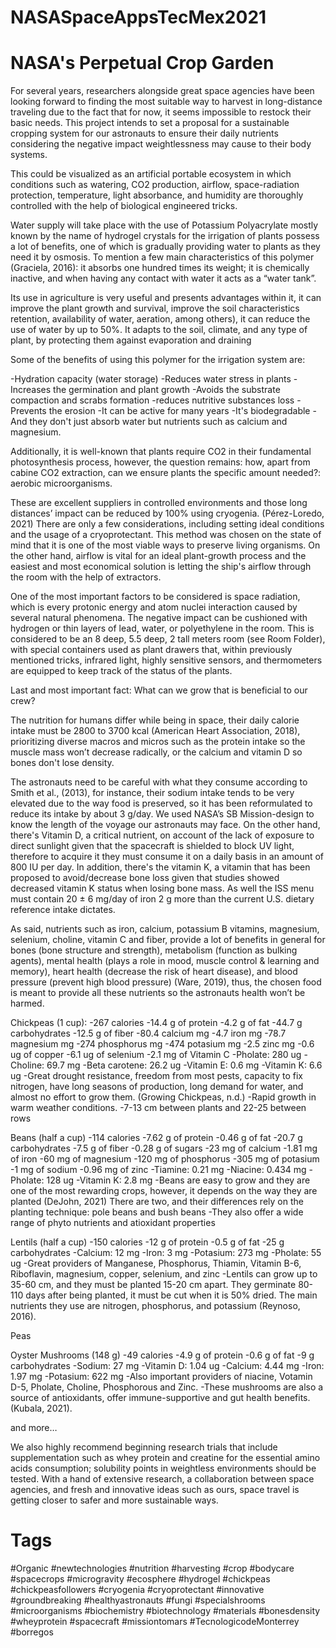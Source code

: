 # NASASpaceAppsTecMex2021
# NASA's Perpetual Crop Garden
For several years, researchers alongside great space agencies have been looking forward to finding the most suitable way to harvest in long-distance traveling due to the fact that for now, it seems impossible to restock their basic needs. This project intends to set a proposal for a sustainable cropping system for our astronauts to ensure their daily nutrients considering the negative impact weightlessness may cause to their body systems.

This could be visualized as an artificial portable ecosystem in which conditions such as watering, CO2 production, airflow, space-radiation protection, temperature, light absorbance, and humidity are thoroughly controlled with the help of biological engineered tricks.

Water supply will take place with the use of Potassium Polyacrylate mostly known by the name of hydrogel crystals for the irrigation of plants possess a lot of benefits, one of which is gradually providing water to plants as they need it by osmosis. To mention a few main characteristics of this polymer (Graciela, 2016): it absorbs one hundred times its weight; it is chemically inactive, and when having any contact with water it acts as a “water tank”. 

Its use in agriculture is very useful and presents advantages within it, it can improve the plant growth and survival, improve the soil characteristics retention, availability of water, aeration, among others), it can reduce the use of water by up to 50%. It adapts to the soil, climate, and any type of plant, by protecting them against evaporation and draining

Some of the benefits of using this polymer for the irrigation system are:

-Hydration capacity (water storage)
-Reduces water stress in plants
-Increases the germination and plant growth
-Avoids the substrate compaction and scrabs formation
-reduces nutritive substances loss
-Prevents the erosion
-It can be active for many years
-It's biodegradable
-And they don't just absorb water but nutrients such as calcium and magnesium.

Additionally, it is well-known that plants require CO2 in their fundamental photosynthesis process, however, the question remains: how, apart from cabine CO2 extraction, can we ensure plants the specific amount needed?: aerobic microorganisms.

These are excellent suppliers in controlled environments and those long distances’ impact can be reduced by 100% using cryogenia. (Pérez-Loredo, 2021) There are only a few considerations, including setting ideal conditions and the usage of a cryoprotectant. This method was chosen on the state of mind that it is one of the most viable ways to preserve living organisms. On the other hand, airflow is vital for an ideal plant-growth process and the easiest and most economical solution is letting the ship's airflow through the room with the help of extractors.

One of the most important factors to be considered is space radiation, which is every protonic energy and atom nuclei interaction caused by several natural phenomena. The negative impact can be cushioned with hydrogen or thin layers of lead, water, or polyethylene in the room. This is considered to be an 8 deep, 5.5 deep, 2 tall meters room (see Room Folder), with special containers used as plant drawers that, within previously mentioned tricks, infrared light, highly sensitive sensors, and thermometers are equipped to keep track of the status of the plants.

Last and most important fact: What can we grow that is beneficial to our crew? 

The nutrition for humans differ while being in space, their daily calorie intake must be 2800 to 3700 kcal (American Heart Association, 2018), prioritizing diverse macros and micros such as the protein intake so the muscle mass won’t decrease radically, or the calcium and vitamin D so bones don't lose density. 

The astronauts need to be careful with what they consume according to Smith et al., (2013), for instance, their sodium intake tends to be very elevated due to the way food is preserved, so it has been reformulated to reduce its intake by about 3 g/day. We used NASA’s SB Mission-design to know the length of the voyage our astronauts may face. On the other hand, there's Vitamin D, a critical nutrient, on account of the lack of exposure to direct sunlight given that the spacecraft is shielded to block UV light, therefore to acquire it they must consume it on a daily basis in an amount of 800 IU per day. In addition, there's the ​vitamin K, a vitamin that has been proposed to avoid/decrease bone loss given that studies showed decreased vitamin K status when losing bone mass. As well the ISS menu must contain 20 ± 6 mg/day of iron 2 g more than the current U.S. dietary reference intake dictates.

As said, nutrients such as iron, calcium, potassium B vitamins, magnesium, selenium, choline, vitamin C and fiber, provide a lot of benefits in general for bones (bone structure and strength), metabolism (function as bulking agents), mental health (plays a role in mood, muscle control & learning and memory), heart health (decrease the risk of heart disease), and blood pressure (prevent high blood pressure) (Ware, 2019), thus, the chosen food is meant to provide all these nutrients so the astronauts health won’t be harmed.

Chickpeas (1 cup): 
-267 calories
-14.4 g of protein
-4.2 g of fat
-44.7 g carbohydrates 
-12.5 g of fiber
-80.4 calcium mg
-4.7 iron mg
-78.7 magnesium mg
-274 phosphorus mg
-474 potasium mg
-2.5 zinc mg
-0.6 ug of copper
-6.1 ug of selenium
-2.1 mg of Vitamin C
-Pholate: 280 ug
-Choline: 69.7 mg
-Beta carotene: 26.2 ug
-Vitamin E: 0.6 mg
-Vitamin K: 6.6 ug
-Great drought resistance, freedom from most pests, capacity to fix nitrogen, have long seasons of production, long demand for water, and almost no effort to grow them. (Growing Chickpeas, n.d.)
-Rapid growth in warm weather conditions.
-7-13 cm between plants and 22-25 between rows

Beans (half a cup)
-114 calories
-7.62 g of protein
-0.46 g of fat
-20.7 g carbohydrates
-7.5 g of fiber
-0.28 g of sugars
-23 mg of calcium
-1.81 mg of iron
-60 mg of magnesium
-120 mg of phosphorus
-305 mg of potasium
-1 mg of sodium
-0.96 mg of zinc
-Tiamine: 0.21 mg
-Niacine: 0.434 mg
-Pholate: 128 ug
-Vitamin K: 2.8 mg
-Beans are easy to grow and they are one of the most rewarding crops, however, it depends on the way they are planted (DeJohn, 2021) There are two, and their differences rely on the planting technique: pole beans and bush beans
-They also offer a wide range of phyto nutrients and atioxidant properties

Lentils (half a cup)
-150 calories
-12 g of protein
-0.5 g of fat
-25 g carbohydrates
-Calcium: 12 mg
-Iron: 3 mg
-Potasium: 273 mg
-Pholate: 55 ug
-Great providers of Manganese, Phosphorus, Thiamin, Vitamin B-6, Riboflavin, magnesium, copper, selenium, and zinc
-Lentils can grow up to 35-60 cm, and they must be planted 15-20 cm apart. They germinate 80-110 days after being planted, it must be cut when it is 50% dried. The main nutrients they use are nitrogen, phosphorus, and potassium (Reynoso, 2016).

Peas

Oyster Mushrooms (148 g)
-49 calories
-4.9 g of protein
-0.6 g of fat
-9 g carbohydrates
-Sodium: 27 mg
-Vitamin D: 1.04 ug
-Calcium: 4.44 mg
-Iron: 1.97 mg
-Potasium: 622 mg
-Also important providers of niacine, Votamin D-5, Pholate, Choline, Phosphorous and Zinc.
-These mushrooms are also a source of antioxidants, offer immune-supportive and gut health benefits. (Kubala, 2021).

and more…

We also highly recommend beginning research trials that include supplementation such as whey protein and creatine for the essential amino acids consumption; solubility points in weightless environments should be tested. With a hand of extensive research, a collaboration between space agencies, and fresh and innovative ideas such as ours, space travel is getting closer to safer and more sustainable ways.

# Tags
#Organic #newtechnologies #nutrition #harvesting #crop #bodycare #spacecrops #microgravity #ecosphere #hydrogel #chickpeas #chickpeasfollowers #cryogenia #cryoprotectant #innovative #groundbreaking #healthyastronauts #fungi #specialshrooms #microorganisms #biochemistry #biotechnology #materials #bonesdensity #wheyprotein #spacecraft #missiontomars #TecnologicodeMonterrey #borregos
